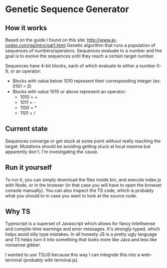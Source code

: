 # Genetic Sequence Generator 

## How it works
Based on the guide I found on this site: http://www.ai-junkie.com/ga/intro/gat1.html
Genetic algorithm that runs a population of sequences of numbers/operators. Sequences evaluate to a number and the goal is to evolve the sequences until they reach a certain target number. 

Sequences have 4-bit blocks, each of which evaluate to either a number 0-9, or an operator: 
- Blocks with value below 1010 represent their corresponding integer (ex: 0101 = 5)
- Blocks with value 1010 or above represent an operator:
  - 1010 = +
  - 1011 = -
  - 1100 = *
  - 1101 = /

## Current state
Sequences converge or get stuck at some point without really reaching the target. Mutations should be avoiding getting stuck at local maxima but apparently don't. I'm investigating the cause.

## Run it yourself
To run it, you can simply download the files inside bin, and execute index.js with Node, or in the browser (in that case you will have to open the browser console manually). 
You can also inspect the TS code, which is probably what you should to in case you want to look at the source code. 

## Why TS
Typescript is a superset of Javascript which allows for fancy Intellisense and compile-time warnings and error messages. It's strongly-typed, which helps avoid silly type mistakes. In all honesty JS is a pretty ugly language and TS helps turn it into something that looks more like Java and less like nonsense gibber.

I wanted to use TS/JS because this way I can integrate this into a web-terminal (probably with terminal.js).

